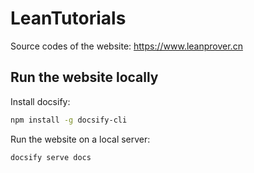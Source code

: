 # LeanTutorials

Source codes of the website: https://www.leanprover.cn

## Run the website locally

Install docsify:

```bash
npm install -g docsify-cli
```

Run the website on a local server:

```bash
docsify serve docs
```
